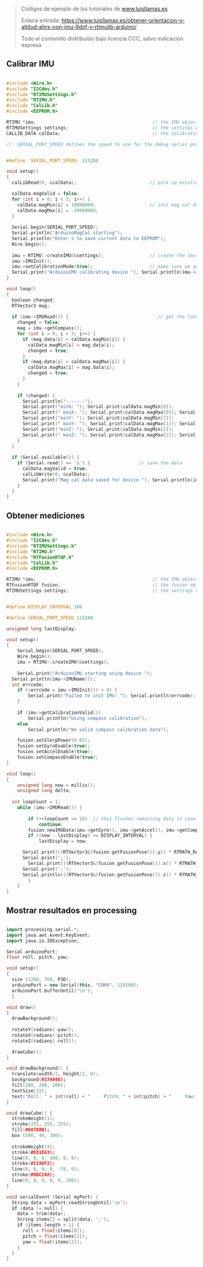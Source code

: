 > Códigos de ejemplo de los tutoriales de www.luisllamas.es
>
> Enlace entrada: https://www.luisllamas.es/obtener-orientacion-y-altitud-ahrs-con-imu-9dof-y-rtimulib-arduino/
>
> Todo el contenido distribuido bajo licencia CCC, salvo indicación expresa


## Calibrar IMU
```cpp
#include <Wire.h>
#include "I2Cdev.h"
#include "RTIMUSettings.h"
#include "RTIMU.h"
#include "CalLib.h"
#include <EEPROM.h>

RTIMU *imu;                                           // the IMU object
RTIMUSettings settings;                               // the settings object
CALLIB_DATA calData;                                  // the calibration data

//  SERIAL_PORT_SPEED defines the speed to use for the debug serial port


#define  SERIAL_PORT_SPEED  115200

void setup()
{
  calLibRead(0, &calData);                           // pick up existing mag data if there   

  calData.magValid = false;
  for (int i = 0; i < 3; i++) {
    calData.magMin[i] = 10000000;                    // init mag cal data
    calData.magMax[i] = -10000000;
  }
   
  Serial.begin(SERIAL_PORT_SPEED);
  Serial.println("ArduinoMagCal starting");
  Serial.println("Enter s to save current data to EEPROM");
  Wire.begin();
   
  imu = RTIMU::createIMU(&settings);                 // create the imu object
  imu->IMUInit();
  imu->setCalibrationMode(true);                     // make sure we get raw data
  Serial.print("ArduinoIMU calibrating device "); Serial.println(imu->IMUName());
}

void loop()
{  
  boolean changed;
  RTVector3 mag;
  
  if (imu->IMURead()) {                                 // get the latest data
    changed = false;
    mag = imu->getCompass();
    for (int i = 0; i < 3; i++) {
      if (mag.data(i) < calData.magMin[i]) {
        calData.magMin[i] = mag.data(i);
        changed = true;
      }
      if (mag.data(i) > calData.magMax[i]) {
        calData.magMax[i] = mag.data(i);
        changed = true;
      }
    }
 
    if (changed) {
      Serial.println("-------");
      Serial.print("minX: "); Serial.print(calData.magMin[0]);
      Serial.print(" maxX: "); Serial.print(calData.magMax[0]); Serial.println();
      Serial.print("minY: "); Serial.print(calData.magMin[1]);
      Serial.print(" maxY: "); Serial.print(calData.magMax[1]); Serial.println();
      Serial.print("minZ: "); Serial.print(calData.magMin[2]);
      Serial.print(" maxZ: "); Serial.print(calData.magMax[2]); Serial.println();
    }
  }
  
  if (Serial.available()) {
    if (Serial.read() == 's') {                  // save the data
      calData.magValid = true;
      calLibWrite(0, &calData);
      Serial.print("Mag cal data saved for device "); Serial.println(imu->IMUName());
    }
  }
}
```



## Obtener mediciones
```cpp
#include <Wire.h>
#include "I2Cdev.h"
#include "RTIMUSettings.h"
#include "RTIMU.h"
#include "RTFusionRTQF.h" 
#include "CalLib.h"
#include <EEPROM.h>

RTIMU *imu;                                           // the IMU object
RTFusionRTQF fusion;                                  // the fusion object
RTIMUSettings settings;                               // the settings object


#define DISPLAY_INTERVAL 100

#define SERIAL_PORT_SPEED 115200

unsigned long lastDisplay;

void setup()
{
    Serial.begin(SERIAL_PORT_SPEED);
    Wire.begin();
    imu = RTIMU::createIMU(&settings);
  
    Serial.print("ArduinoIMU starting using device "); 
  Serial.println(imu->IMUName());
  int errcode;
    if ((errcode = imu->IMUInit()) < 0) {
        Serial.print("Failed to init IMU: "); Serial.println(errcode);
    }
  
    if (imu->getCalibrationValid())
        Serial.println("Using compass calibration");
    else
        Serial.println("No valid compass calibration data");

    fusion.setSlerpPower(0.02);
    fusion.setGyroEnable(true);
    fusion.setAccelEnable(true);
    fusion.setCompassEnable(true);
}

void loop()
{  
    unsigned long now = millis();
    unsigned long delta;
   
  int loopCount = 1;
    while (imu->IMURead()) {
       
        if (++loopCount >= 10)  // this flushes remaining data in case we are falling behind
            continue;
        fusion.newIMUData(imu->getGyro(), imu->getAccel(), imu->getCompass(), imu->getTimestamp());
        if ((now - lastDisplay) >= DISPLAY_INTERVAL) {
            lastDisplay = now;

      Serial.print(((RTVector3&)fusion.getFusionPose()).y() * RTMATH_RAD_TO_DEGREE);
      Serial.print(';');
        Serial.print(((RTVector3&)fusion.getFusionPose()).x() * RTMATH_RAD_TO_DEGREE);
      Serial.print(';');
      Serial.println(((RTVector3&)fusion.getFusionPose()).z() * RTMATH_RAD_TO_DEGREE);
        }
    }
}
```



## Mostrar resultados en processing
```cpp
import processing.serial.*;
import java.awt.event.KeyEvent;
import java.io.IOException;

Serial arduinoPort;
float roll, pitch, yaw;

void setup()
{
  size (1280, 768, P3D);
  arduinoPort = new Serial(this, "COM4", 115200);
  arduinoPort.bufferUntil('\n');
  }

void draw()
{
  drawBackground();
    
  rotateY(radians(-yaw)); 
  rotateX(radians(-pitch));
  rotateZ(radians(-roll));

  drawCube();
}

void drawBackground() {
  translate(width/2, height/2, 0);
  background(#374046);
  fill(200, 200, 200); 
  textSize(32);
  text("Roll: " + int(roll) + "     Pitch: " + int(pitch) + "     Yaw: " + int(yaw) , -200, -320);
}

void drawCube() {
  strokeWeight(1);
  stroke(255, 255, 255);
  fill(#607D8B); 
  box (500, 40, 300);
  
  strokeWeight(4);
  stroke(#E81E63);
  line(0, 0, 0, 300, 0, 0);
  stroke(#2196F2);
  line(0, 0, 0, 0, -70, 0);
  stroke(#8BC24A);
  line(0, 0, 0, 0, 0, 200);
}

void serialEvent (Serial myPort) { 
  String data = myPort.readStringUntil('\n');
  if (data != null) {
    data = trim(data);
    String items[] = split(data, ';');
    if (items.length > 1) {
      roll = float(items[0]);
      pitch = float(items[1]);
      yaw = float(items[2]);
    }
  }
}
```


